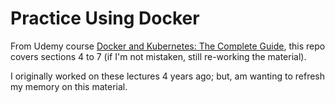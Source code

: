 # Practice Using Docker

From Udemy course [Docker and Kubernetes: The Complete Guide](https://www.udemy.com/course/docker-and-kubernetes-the-complete-guide/),
this repo covers sections 4 to 7 (if I'm not mistaken, still re-working the material).

I originally worked on these lectures 4 years ago; but, am wanting to refresh my memory 
on this material.
